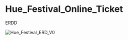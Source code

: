 # Hue_Festival_Online_Ticket
ERDD

![Hue_Festival_ERD_V0](https://github.com/TRONGTIN0803/Hue_Festival_Online_Ticket/assets/110965574/22f81dff-8d16-47d2-b5b5-acb08b66df4d)
